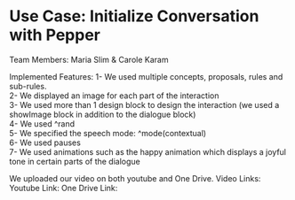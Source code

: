 # Use Case: Initialize Conversation with Pepper

Team Members: Maria Slim & Carole Karam

Implemented Features:
1- We used multiple concepts, proposals, rules and sub-rules. <br>
2- We displayed an image for each part of the interaction  <br>
3- We used more than 1 design block to design the interaction (we used a showImage block in addition to the dialogue block) <br> 
4- We used ^rand   <br>
5- We specified the speech mode: ^mode(contextual) <br>
6- We used pauses   <br>
7- We used animations such as the happy animation which displays a joyful tone in certain parts of the dialogue <br>

We uploaded our video on both youtube and One Drive.
Video Links:
Youtube Link:
One Drive Link:
